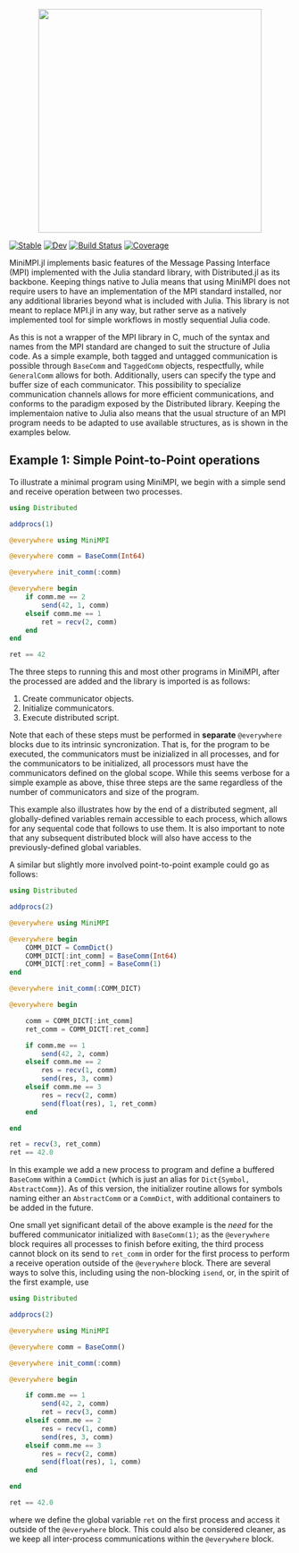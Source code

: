 <p align="center">
<img width="400px" src=""https://github.com/renatomatz/MiniMPI.jl/tree/main/images/logo.png>
</p>

[![Stable](https://img.shields.io/badge/docs-stable-blue.svg)](https://renatomatz.github.io/MiniMPI.jl/stable)
[![Dev](https://img.shields.io/badge/docs-dev-blue.svg)](https://renatomatz.github.io/MiniMPI.jl/dev)
[![Build Status](https://github.com/renatomatz/MiniMPI.jl/actions/workflows/CI.yml/badge.svg?branch=main)](https://github.com/renatomatz/MiniMPI.jl/actions/workflows/CI.yml?query=branch%3Amain)
[![Coverage](https://codecov.io/gh/renatomatz/MiniMPI.jl/branch/main/graph/badge.svg)](https://codecov.io/gh/renatomatz/MiniMPI.jl)

MiniMPI.jl implements basic features of the Message Passing Interface (MPI) implemented with the Julia standard library, with Distributed.jl as its backbone. Keeping things native to Julia means that using MiniMPI does not require users to have an implementation of the MPI standard installed, nor any additional libraries beyond what is included with Julia. This library is not meant to replace MPI.jl in any way, but rather serve as a natively implemented tool for simple workflows in mostly sequential Julia code.

As this is not a wrapper of the MPI library in C, much of the syntax and names from the MPI standard are changed to suit the structure of Julia code. As a simple example, both tagged and untagged communication is possible through `BaseComm` and `TaggedComm` objects, respectfully, while `GeneralComm` allows for both. Additionally, users can specify the type and buffer size of each communicator. This possibility to specialize communication channels allows for more efficient communications, and conforms to the paradigm exposed by the Distributed library. Keeping the implementaion native to Julia also means that the usual structure of an MPI program needs to be adapted to use available structures, as is shown in the examples below.

## Example 1: Simple Point-to-Point operations

To illustrate a minimal program using MiniMPI, we begin with a simple send and receive operation between two processes.

```julia
using Distributed

addprocs(1)

@everywhere using MiniMPI

@everywhere comm = BaseComm(Int64)

@everywhere init_comm(:comm)

@everywhere begin
    if comm.me == 2
        send(42, 1, comm)
    elseif comm.me == 1
        ret = recv(2, comm)
    end
end

ret == 42
```

The three steps to running this and most other programs in MiniMPI, after the processed are added and the library is imported is as follows:

1. Create communicator objects.
2. Initialize communicators.
3. Execute distributed script.

Note that each of these steps must be performed in **separate** `@everywhere` blocks due to its intrinsic syncronization. That is, for the program to be executed, the communicators must be inizialized in all processes, and for the communicators to be initialized, all processors must have the communicators defined on the global scope. While this seems verbose for a simple example as above, thise three steps are the same regardless of the number of communicators and size of the program.

This example also illustrates how by the end of a distributed segment, all globally-defined variables remain accessible to each process, which allows for any sequental code that follows to use them. It is also important to note that any subsequent distributed block will also have access to the previously-defined global variables.

A similar but slightly more involved point-to-point example could go as follows:

```julia
using Distributed

addprocs(2)

@everywhere using MiniMPI

@everywhere begin
    COMM_DICT = CommDict()
    COMM_DICT[:int_comm] = BaseComm(Int64)
    COMM_DICT[:ret_comm] = BaseComm(1)
end

@everywhere init_comm(:COMM_DICT)

@everywhere begin

    comm = COMM_DICT[:int_comm]
    ret_comm = COMM_DICT[:ret_comm]

    if comm.me == 1
        send(42, 2, comm)
    elseif comm.me == 2
        res = recv(1, comm)
        send(res, 3, comm)
    elseif comm.me == 3
        res = recv(2, comm)
        send(float(res), 1, ret_comm)
    end

end

ret = recv(3, ret_comm)
ret == 42.0
```

In this example we add a new process to program and define a buffered `BaseComm` within a `CommDict` (which is just an alias for `Dict{Symbol, AbstractComm}`). As of this version, the initializer routine allows for symbols naming either an `AbstractComm` or a `CommDict`, with additional containers to be added in the future.

One small yet significant detail of the above example is the _need_ for the buffered communicator initialized with `BaseComm(1)`; as the `@everywhere` block requires all processes to finish before exiting, the third process cannot block on its send to `ret_comm` in order for the first process to perform a receive operation outside of the `@everywhere` block. There are several ways to solve this, including using the non-blocking `isend`, or, in the spirit of the first example, use

```julia
using Distributed

addprocs(2)

@everywhere using MiniMPI

@everywhere comm = BaseComm()

@everywhere init_comm(:comm)

@everywhere begin

    if comm.me == 1
        send(42, 2, comm)
        ret = recv(3, comm)
    elseif comm.me == 2
        res = recv(1, comm)
        send(res, 3, comm)
    elseif comm.me == 3
        res = recv(2, comm)
        send(float(res), 1, comm)
    end

end

ret == 42.0
```

where we define the global variable `ret` on the first process and access it outside of the `@everywhere` block. This could also be considered cleaner, as we keep all inter-process communications within the `@everywhere` block.
